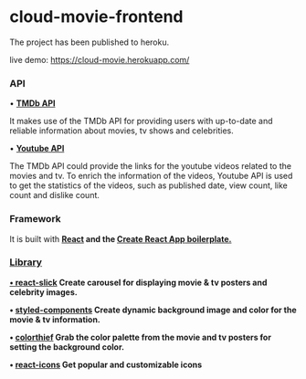 # cloud-movie-frontend

The project has been published to heroku.

live demo: https://cloud-movie.herokuapp.com/

<h3>API</h3>

• <a href="https://developers.themoviedb.org/3/getting-started/introduction"><b>TMDb API</b></a> 

It makes use of the TMDb API for providing users with up-to-date and reliable information about movies, tv shows and celebrities. 

• <a href="https://developers.google.com/youtube/v3/docs/"><b>Youtube API</b></a>

The TMDb API could provide the links for the youtube videos related to the movies and tv. To enrich the information of the videos, 
Youtube API is used to get the statistics of the videos, such as published date, view count, like count and dislike count. 

<h3>Framework</h3>

It is built with <a href="https://reactjs.org/"><b>React<b></a> and the <a href="https://reactjs.org/docs/create-a-new-react-app.html"><b>Create React App</b> boilerplate.

<h3>Library</h3>
• <a href="https://www.npmjs.com/package/react-slick">react-slick</a>
Create carousel for displaying movie & tv posters and celebrity images.

• <a href="https://www.npmjs.com/package/styled-components">styled-components</a>
Create dynamic background image and color for the movie & tv information. 

• <a href="https://www.npmjs.com/package/colorthief"><b>colorthief</b></a> 
Grab the color palette from the movie and tv posters for setting the background color.

• <a href="https://www.npmjs.com/package/react-icons">react-icons</a>
Get popular and customizable icons



